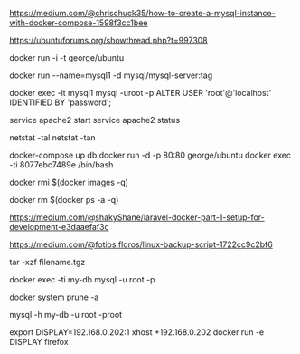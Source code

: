 <!-- MYSQL -->

https://medium.com/@chrischuck35/how-to-create-a-mysql-instance-with-docker-compose-1598f3cc1bee

<!-- BUILD ESSENCIAL -->

https://ubuntuforums.org/showthread.php?t=997308

<!-- RUN UBUNTU -->

docker run -i -t george/ubuntu

<!-- STARTING MYSQL SERVE INSTANCE -->

docker run --name=mysql1 -d mysql/mysql-server:tag

<!-- CHANGE MYSQL PASSWORD -->

docker exec -it mysql1 mysql -uroot -p
ALTER USER 'root'@'localhost' IDENTIFIED BY 'password';

service apache2 start
service apache2 status

netstat -tal
netstat -tan

docker-compose up db
docker run -d -p 80:80 george/ubuntu
docker exec -ti 8077ebc7489e /bin/bash

<!-- In order to delete all images, use the given command -->
docker rmi $(docker images -q)
<!-- In order to delete all containers, use the given command -->
docker rm $(docker ps -a -q)

https://medium.com/@shakyShane/laravel-docker-part-1-setup-for-development-e3daaefaf3c

<!-- BACKUP SCRIPT -->
https://medium.com/@fotios.floros/linux-backup-script-1722cc9c2bf6

<!-- OPEN TGZ -->
tar -xzf filename.tgz

<!-- ACESSAR MYSQL VIA TERMINAL -->
docker exec -ti my-db mysql -u root -p

<!-- REMOVE ALL IMAGE, CACHE, CONTAINERS, NETWORKS -->
docker system prune -a

<!-- CONECTANDO AO MYSQL DENTRO DO UBUNTU -->
mysql -h my-db -u root -proot


export DISPLAY=192.168.0.202:1
xhost +192.168.0.202
docker run  -e DISPLAY firefox